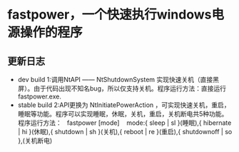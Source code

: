# **fastpower，一个快速执行windows电源操作的程序**
## 更新日志
- dev build 1:调用NtAPI —— NtShutdownSystem 实现快速关机（直接黑屏）。由于代码出现不知名bug，所以仅支持关机。程序运行方法：直接运行fastpower.exe.
- stable build 2:API更换为 NtInitiatePowerAction ，可实现快速关机，重启，睡眠等功能。程序可以实现睡眠，休眠，关机，重启，关机断电共5种功能。程序运行方法： &nbsp; fastpower [mode] &nbsp;&nbsp; mode:{ sleep | sl }(睡眠),{ hibernate | hi }(休眠),{ shutdown | sh }(关机),{ reboot | re }(重启),{ shutdownoff | so },(关机断电)
